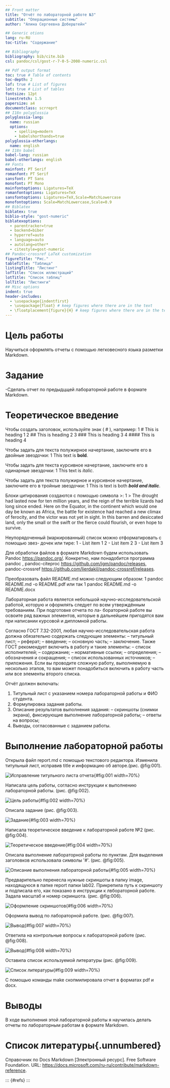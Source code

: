 ```yaml
---
## Front matter
title: "Отчёт по лабораторной работе №3"
subtitle: "Операционные системы"
author: "Алина Сергеевна Доберштейн"

## Generic otions
lang: ru-RU
toc-title: "Содержание"

## Bibliography
bibliography: bib/cite.bib
csl: pandoc/csl/gost-r-7-0-5-2008-numeric.csl

## Pdf output format
toc: true # Table of contents
toc-depth: 2
lof: true # List of figures
lot: true # List of tables
fontsize: 12pt
linestretch: 1.5
papersize: a4
documentclass: scrreprt
## I18n polyglossia
polyglossia-lang:
  name: russian
  options:
	- spelling=modern
	- babelshorthands=true
polyglossia-otherlangs:
  name: english
## I18n babel
babel-lang: russian
babel-otherlangs: english
## Fonts
mainfont: PT Serif
romanfont: PT Serif
sansfont: PT Sans
monofont: PT Mono
mainfontoptions: Ligatures=TeX
romanfontoptions: Ligatures=TeX
sansfontoptions: Ligatures=TeX,Scale=MatchLowercase
monofontoptions: Scale=MatchLowercase,Scale=0.9
## Biblatex
biblatex: true
biblio-style: "gost-numeric"
biblatexoptions:
  - parentracker=true
  - backend=biber
  - hyperref=auto
  - language=auto
  - autolang=other*
  - citestyle=gost-numeric
## Pandoc-crossref LaTeX customization
figureTitle: "Рис."
tableTitle: "Таблица"
listingTitle: "Листинг"
lofTitle: "Список иллюстраций"
lotTitle: "Список таблиц"
lolTitle: "Листинги"
## Misc options
indent: true
header-includes:
  - \usepackage{indentfirst}
  - \usepackage{float} # keep figures where there are in the text
  - \floatplacement{figure}{H} # keep figures where there are in the text
---
```


# Цель работы

Научиться оформлять отчеты с помощью легковесного языка разметки Markdown.

# Задание

-Сделать отчет по предыдцщей лабораторной работе в формате Markdown.

# Теоретическое введение

Чтобы создать заголовок, используйте знак ( # ), например:
1 # This is heading 1
2 ## This is heading 2
3 ### This is heading 3
4 #### This is heading 4

Чтобы задать для текста полужирное начертание, заключите его в двойные звездочки:
1 This text is **bold**.

Чтобы задать для текста курсивное начертание, заключите его в одинарные звездочки:
1 This text is *italic*.

Чтобы задать для текста полужирное и курсивное начертание, заключите его в тройные
звездочки:
1 This is text is both ***bold and italic***.

Блоки цитирования создаются с помощью символа >:
1 > The drought had lasted now for ten million years, and the reign of
the terrible lizards had long since ended. Here on the Equator, in
the continent which would one day be known as Africa, the battle
for existence had reached a new climax of ferocity, and the victor
was not yet in sight. In this barren and desiccated land, only the
small or the swift or the fierce could flourish, or even hope to
survive.

Неупорядоченный (маркированный) список можно отформатировать с помощью звез-
дочек или тире:
1 - List item 1
2 - List item 2
3 - List item 3

Для обработки файлов в формате Markdown будем использовать Pandoc
https://pandoc.org/. Конкретно, нам понадобится программа pandoc ,
pandoc-citeproc https://github.com/jgm/pandoc/releases, pandoc-crossref
https://github.com/lierdakil/pandoc-crossref/releases.

Преобразовать файл README.md можно следующим образом:
1 pandoc README.md -o README.pdf
или так
1 pandoc README.md -o README.docx

Лабораторная работа является небольшой научно-исследовательской работой, которую
и оформлять следует по всем утверждённым требованиям. При подготовке отчета по ла-
бораторной работе вы освоите ряд важных элементов, которые в дальнейшем пригодятся
вам при написании курсовой и дипломной работы.

Согласно ГОСТ 7.32-2001, любая научно-исследовательская работа должна обязательно
содержать следующие элементы:
– титульный лист;
– реферат;
– введение;
– основную часть;
– заключение.
Также ГОСТ рекомендует включить в работу и такие элементы:
– список исполнителей;
– содержание;
– нормативные ссылки;
– определения;
– обозначения и сокращения;
– список использованных источников;
– приложения.
Если вы проводите сложную работу, выполняемую в несколько этапов, то вам может
понадобиться включить в работу часть или все элементы второго списка.

Отчёт должен включать:
1. Титульный лист с указанием номера лабораторной работы и ФИО студента.
2. Формулировка задания работы.
3. Описание результатов выполнения задания:
– скриншоты (снимки экрана), фиксирующие выполнение лабораторной работы;
– ответы на вопросы;
4. Выводы, согласованные с заданием работы.

# Выполнение лабораторной работы

Открыла файл report.md с помощью текстового редактора.
Изменила титульный лист, исправив title и информацию об авторе.(рис. @fig:001).

![Исправление титульного листа отчета](image/1.png){#fig:001 width=70%}

Написала цель работы, согласно инструкции к выполнению лабораторной работы. (рис. @fig:002).

![Цель работы](image/2.png){#fig:002 width=70%}

Описала задание (рис. @fig:003).

![Задание](image/3.png){#fig:003 width=70%}

Написала теоретическое введение к лабораторной работе №2 (рис. @fig:004).

![Теоретическое введение](image/4.png){#fig:004 width=70%}

Описала выполнение лабораторной работы по пунктам.
Для выделения заголовков использовала символы '#'. (рис. @fig:005).

![Описание выполнения лабораторной работы](image/5.png){#fig:005 width=70%}

Предварительно перенесла нужные скриншоты в папку image, находящуюся в папке report папки lab02.
Прикрепила путь к скриншоту и подписала его, как показано в инструкции к лвбораторной работе. Задала масштаб и номер скриншота. (рис. @fig:006).

![Оформление скриншотов](image/6.png){#fig:006 width=70%}

Оформила вывод по лабораторной работе. (рис. @fig:007).

![Вывод](image/7.png){#fig:007 width=70%}

Ответила на контрольные вопросы к лабораторной работе (рис. @fig:008).

![Вывод](image/8.png){#fig:008 width=70%}

Оставила список используемой литературы (рис. @fig:009).

![Список литературы](image/9.png){#fig:009 width=70%}

С помощью команды make скопмилировала отчет в форматах pdf и docx.

# Выводы

В ходе выполнения этой лабораторной работы я научилась делать отчеты по лабораторным работам в формате Markdown.

# Список литературы{.unnumbered}

Справочник по Docs Markdown [Электронный ресурс]. Free Software Foundation. URL: https://docs.microsoft.com/ru-ru/contribute/markdown-reference.

::: {#refs}
:::
